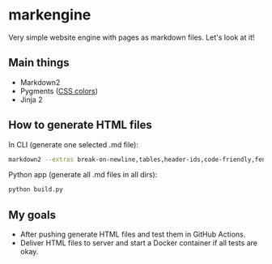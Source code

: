 # markengine

Very simple website engine with pages as markdown files. Let's look at it!

## Main things

* Markdown2
* Pygments ([CSS colors](https://github.com/richleland/pygments-css))
* Jinja 2

## How to generate HTML files

In CLI (generate one selected .md file):

```bash
markdown2 --extras break-on-newline,tables,header-ids,code-friendly,fenced-code-blocks,footnotes,smarty-pants,metadata,tag-friendly,wiki-tables,cuddled-lists src/INDEX.md > build/INDEX.html
```

Python app (generate all .md files in all dirs):

```bash
python build.py
```

## My goals

* After pushing generate HTML files and test them in GitHub Actions.
* Deliver HTML files to server and start a Docker container if all tests are okay.
